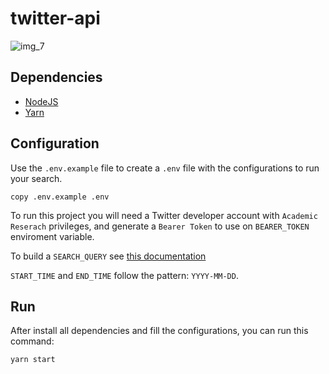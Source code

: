 # twitter-api
![img_7](https://github.com/bgcorazza/twitter-api/assets/36956551/28ad80fc-78de-4c75-9049-939fc7d5460b)


## Dependencies 
- [NodeJS](https://nodejs.org/en/download/)
- [Yarn](https://classic.yarnpkg.com/lang/en/docs/install)

## Configuration

Use the `.env.example` file to create a `.env` file with the configurations to run your search.

```
copy .env.example .env
``` 

To run this project you will need a Twitter developer account with `Academic Reserach` privileges, and generate a `Bearer Token` to use on `BEARER_TOKEN` enviroment variable.

To build a `SEARCH_QUERY` see [this documentation](https://developer.twitter.com/en/docs/twitter-api/tweets/counts/integrate/build-a-query)

`START_TIME` and `END_TIME` follow the pattern: `YYYY-MM-DD`.

## Run

After install all dependencies and fill the configurations, you can run this command:

```
yarn start
```
